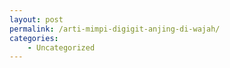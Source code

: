 ```yaml
---
layout: post
permalink: /arti-mimpi-digigit-anjing-di-wajah/
categories:
    - Uncategorized
---
```


